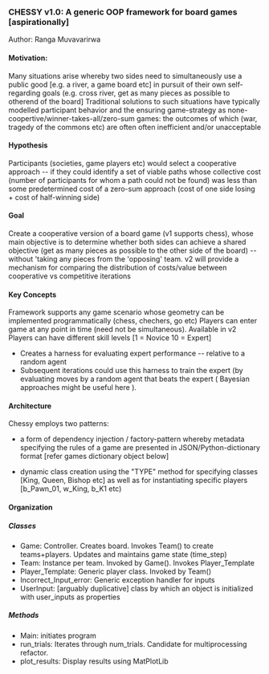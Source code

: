 

### CHESSY v1.0: A generic OOP framework for board games [aspirationally]
Author: Ranga Muvavarirwa

#### Motivation:
Many situations arise whereby two sides need to simultaneously use a public good [e.g. a river, a game board etc] in
pursuit of their own self-regarding goals (e.g. cross river, get as many pieces as possible to otherend of the board]
Traditional solutions to such situations have typically modelled participant behavior and the ensuring game-strategy
as none-coopertive/winner-takes-all/zero-sum games: the outcomes of which (war, tragedy of the commons etc) are often
often inefficient and/or unacceptable

#### Hypothesis
Participants (societies, game players etc) would select a cooperative approach -- if they could identify a set of
viable paths whose collective cost (number of participants for whom a path could not be found) was less than some
predetermined cost of a zero-sum approach (cost of one side losing + cost of half-winning side)

#### Goal
Create a cooperative version of a board game (v1 supports chess), whose main objective is to determine whether both
sides can achieve a shared objective (get as many pieces as possible to the other side of the board) -- without
'taking any pieces from the 'opposing' team. v2 will provide a mechanism for comparing the distribution of costs/value
between cooperative vs competitive iterations

#### Key Concepts
Framework supports any game scenario whose geometry can be implemented programmatically (chess, chechers, go etc)
Players can enter game at any point in time (need not be simultaneous). Available in v2
Players can have different skill levels [1 = Novice 10 = Expert]
- Creates a harness for evaluating expert performance -- relative to a random agent
- Subsequent iterations could use this harness to train the expert (by evaluating moves by a random agent that beats
the expert ( Bayesian approaches might be useful here ).

#### Architecture
Chessy employs two patterns:
- a form of dependency injection / factory-pattern whereby metadata specifying the rules of a game are
presented in JSON/Python-dictionary format [refer games dictionary object below]

- dynamic class creation using the "TYPE" method for specifying classes [King, Queen, Bishop etc] as well as for
instantiating specific players [b_Pawn_01, w_King, b_K1 etc)


#### Organization

##### Classes

- Game: Controller. Creates board. Invokes Team() to create teams+players. Updates and maintains game state (time_step)
- Team: Instance per team. Invoked by Game(). Invokes Player_Template
- Player_Template: Generic player class. Invoked by Team()
- Incorrect_Input_error: Generic exception handler for inputs
- UserInput: [arguably duplicative] class by which an object is initialized with user_inputs as properties


##### Methods
- Main: initiates program
- run_trials: Iterates through num_trials. Candidate for multiprocessing refactor.
- plot_results: Display results using MatPlotLib



